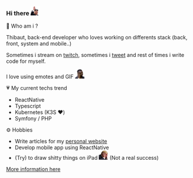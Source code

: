 ### Hi there <img src="https://raw.githubusercontent.com/bt0r/www.btor.fr/master/assets/images/emote/KJ.png" width="25" />
💬 Who am i ?

Thibaut, back-end developer who loves working on differents stack (back, front, system and mobile..)

Sometimes i stream on [twitch](https://twitch.tv/bt0r), sometimes i [tweet](https://twitter.com/biiitor) and rest of times i write code for myself.

I love using emotes and GIF <img src="https://raw.githubusercontent.com/bt0r/www.btor.fr/master/assets/images/emote/RS.png" width="25" />

💗 My current techs trend
* ReactNative
* Typescript
* Kubernetes (K3S ❤️) 
* Symfony / PHP

⚙️ Hobbies

* Write articles for my [personal website](https://btor.fr)
* Develop mobile app using ReactNative
* (Try) to draw shitty things on iPad <img src="https://raw.githubusercontent.com/bt0r/www.btor.fr/master/assets/images/emote/NO.png" width="25" /> (Not a real success)


[More information here](http://btor.fr/qui-suis-je/)

